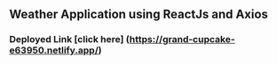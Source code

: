## Weather Application using ReactJs and Axios

### Deployed Link [click here] (https://grand-cupcake-e63950.netlify.app/)
